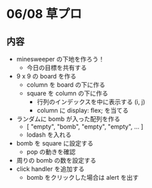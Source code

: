# 06/08 草プロ

## 内容

- minesweeper の下地を作ろう！
  - 今日の目標を共有する
- 9 x 9 の board を作る
  - column を board の下に作る
  - square を column の下に作る
    - 行列のインデックスを中に表示する (i, j)
    - column に display: flex; を当てる
- ランダムに bomb が入った配列を作る
  - [ "empty", "bomb", "empty", "empty", ... ]
  - lodash を入れる
- bomb を square に設定する
  - pop の動きを確認
- 周りの bomb の数を設定する
- click handler を追加する
  - bomb をクリックした場合は alert を出す
